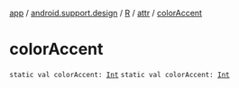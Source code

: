 [app](../../../index.md) / [android.support.design](../../index.md) / [R](../index.md) / [attr](index.md) / [colorAccent](./color-accent.md)

# colorAccent

`static val colorAccent: `[`Int`](https://kotlinlang.org/api/latest/jvm/stdlib/kotlin/-int/index.html)
`static val colorAccent: `[`Int`](https://kotlinlang.org/api/latest/jvm/stdlib/kotlin/-int/index.html)